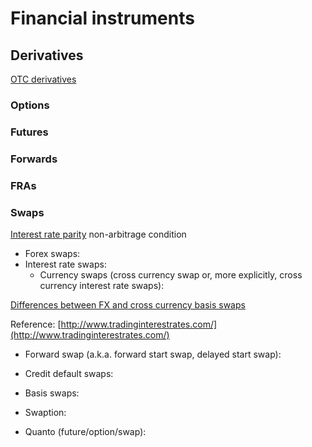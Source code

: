 # Financial instruments

## Derivatives

[OTC derivatives](http://chicagofed.org/digital_assets/publications/understanding_derivatives/understanding_derivatives_chapter_3_over_the_counter_derivatives.pdf)

### Options

### Futures

### Forwards

### FRAs

### Swaps

[Interest rate parity](https://en.wikipedia.org/wiki/Interest_rate_parity) non-arbitrage condition

* Forex swaps: 
* Interest rate swaps: 
  * Currency swaps \(cross currency swap or, more explicitly, cross currency interest rate swaps\):


[Differences between FX and cross currency basis swaps](http://www.bis.org/publ/qtrpdf/r_qt0803z.htm)

Reference: [http://www.tradinginterestrates.com/](http://www.tradinginterestrates.com/)

* Forward swap \(a.k.a. forward start swap, delayed start swap\):

* Credit default swaps:

* Basis swaps:


* Swaption:
* Quanto \(future/option/swap\):




